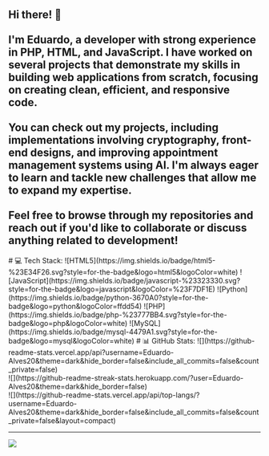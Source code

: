<h2 align="left">Hi there! 👋<br><br>I'm Eduardo, a developer with strong experience in PHP, HTML, and JavaScript. I have worked on several projects that demonstrate my skills in building web applications from scratch, focusing on creating clean, efficient, and responsive code.<br><br>You can check out my projects, including implementations involving cryptography, front-end designs, and improving appointment management systems using AI. I'm always eager to learn and tackle new challenges that allow me to expand my expertise.<br><br>Feel free to browse through my repositories and reach out if you'd like to collaborate or discuss anything related to development!</h2>
# 💻 Tech Stack:
![HTML5](https://img.shields.io/badge/html5-%23E34F26.svg?style=for-the-badge&logo=html5&logoColor=white) ![JavaScript](https://img.shields.io/badge/javascript-%23323330.svg?style=for-the-badge&logo=javascript&logoColor=%23F7DF1E) ![Python](https://img.shields.io/badge/python-3670A0?style=for-the-badge&logo=python&logoColor=ffdd54) ![PHP](https://img.shields.io/badge/php-%23777BB4.svg?style=for-the-badge&logo=php&logoColor=white) ![MySQL](https://img.shields.io/badge/mysql-4479A1.svg?style=for-the-badge&logo=mysql&logoColor=white)
# 📊 GitHub Stats:
![](https://github-readme-stats.vercel.app/api?username=Eduardo-Alves20&theme=dark&hide_border=false&include_all_commits=false&count_private=false)<br/>
![](https://github-readme-streak-stats.herokuapp.com/?user=Eduardo-Alves20&theme=dark&hide_border=false)<br/>
![](https://github-readme-stats.vercel.app/api/top-langs/?username=Eduardo-Alves20&theme=dark&hide_border=false&include_all_commits=false&count_private=false&layout=compact)

---
[![](https://visitcount.itsvg.in/api?id=Eduardo-Alves20&icon=0&color=0)](https://visitcount.itsvg.in)

<!-- Proudly created with GPRM ( https://gprm.itsvg.in ) -->
